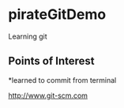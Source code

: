 # pirateGitDemo
Learning git
## Points of Interest
*learned to commit from terminal

http://www.git-scm.com
